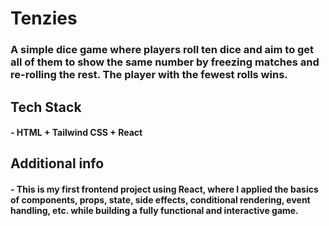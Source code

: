 # Tenzies
### A simple dice game where players roll ten dice and aim to get all of them to show the same number by freezing matches and re-rolling the rest. The player with the fewest rolls wins.

## Tech Stack
#### - HTML + Tailwind CSS + React

## Additional info
#### - This is my first frontend project using React, where I applied the basics of components, props, state, side effects, conditional rendering, event handling, etc. while building a fully functional and interactive game.
